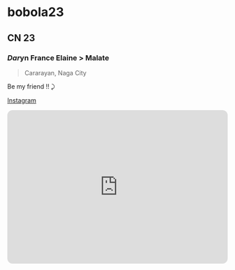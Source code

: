 # bobola23
## CN 23
### *Dar*yn France Elaine > Malate
> Cararayan, Naga City


Be my friend !! ⤸

[Instagram](https://www.instagram.com/darrsz_/)
<iframe style="border-radius:12px" src="https://open.spotify.com/embed/track/5xA5MggKc3aQxuOzNzPUWB?utm_source=generator" width="100%" height="352" frameBorder="0" allowfullscreen="" allow="autoplay; clipboard-write; encrypted-media; fullscreen; picture-in-picture" loading="lazy"></iframe>
